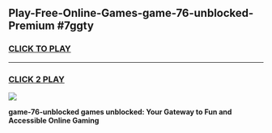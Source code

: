 
## Play-Free-Online-Games-game-76-unblocked-Premium #7ggty
<h3>
<a href="https://premium.freeplayer.one?title=game-76-unblocked&ref=8M">CLICK TO PLAY</a></h3>
<hr>

<h3>
<a href="https://premium.freeplayer.one?title=game-76-unblocked&ref=8M">CLICK 2 PLAY</a>
  
</h3>

<a href="https://premium.freeplayer.one?title=game-76-unblocked&ref=8M"><img src="https://clearcache.store/games.png"></a>


**game-76-unblocked games unblocked: Your Gateway to Fun and Accessible Online Gaming**
